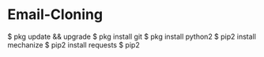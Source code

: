 # Email-Cloning

$ pkg update && upgrade
$ pkg install git
$ pkg install python2
$ pip2 install mechanize
$ pip2 install requests
$ pip2 
